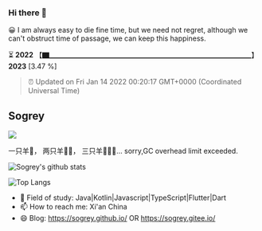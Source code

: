 ### Hi there 👋

😀 I am always easy to die fine time, but we need not regret, although we can't obstruct time of passage, we can keep this happiness. 
 
⏳ **2022** 【▇▁▁▁▁▁▁▁▁▁▁▁▁▁▁▁▁▁▁▁▁▁▁▁▁▁▁▁▁▁】 **2023** [3.47 %] <!-- https://github.com/liununu/liununu -->

> ⏰ Updated on Fri Jan 14 2022 00:20:17 GMT+0000 (Coordinated Universal Time)

## Sogrey

![](https://komarev.com/ghpvc/?username=sogrey&color=dc143c)

一只羊🐑， 两只羊🐑🐑， 三只羊🐑🐑🐑… sorry,GC overhead limit exceeded.

![Sogrey's github stats](https://github-readme-stats.vercel.app/api?username=sogrey&show_icons=true&theme=material-palenight) <!-- https://github.com/anuraghazra/github-readme-stats -->

![Top Langs](https://github-readme-stats.vercel.app/api/top-langs/?username=sogrey&layout=compact)

- 👯 Field of study: Java|Kotlin|Javascript|TypeScript|Flutter|Dart
- 📫 How to reach me: Xi'an China
- 😄 Blog: https://sogrey.github.io/ OR https://sogrey.gitee.io/ 
